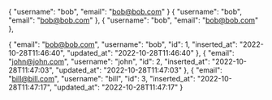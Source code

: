 
{
    "username": "bob",
    "email": "bob@bob.com"
}
{
    "username": "bob",
    "email": "bob@bob.com"
},
{
    "username": "bob",
    "email": "bob@bob.com"
},

{
    "email": "bob@bob.com",
    "username": "bob",
    "id": 1,
    "inserted_at": "2022-10-28T11:46:40",
    "updated_at": "2022-10-28T11:46:40"
},
{
    "email": "john@john.com",
    "username": "john",
    "id": 2,
    "inserted_at": "2022-10-28T11:47:03",
    "updated_at": "2022-10-28T11:47:03"
},
{
    "email": "bill@bill.com",
    "username": "bill",
    "id": 3,
    "inserted_at": "2022-10-28T11:47:17",
    "updated_at": "2022-10-28T11:47:17"
}
